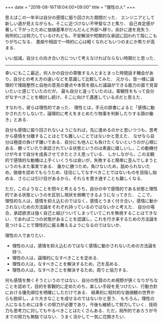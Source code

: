 +++
date = "2018-08-16T18:04:00+09:00"
title = "理性の人"
+++


思えばこの一年半は自分の感情に振り回された期間だった．
エンジニアとして新しい道が見えながらも，そこに近づけない不甲斐なさと焦り．
自己肯定感が著しく下がったために価値基準がだんだんと外部へ移り，余計に道を見失う．
局所的には努力しているけれども，不安解消や短期的な承認に囚われて殻にこもりがちになる．
愚痴や相談で一時的に心は軽くなれどもいつのまにか焦りが高まる．

いい加減，自分との向き合い方について考えなければならない時期だと思った．

---

幸いにもここ最近，何人かの自分の尊敬する人とまとまった時間話す機会があり，自分との考え方の違いなどを意識して比較してみた．
元から，皆一様に論理的で理路整然と自他の意見の要点や本質を掴んだ議論ができる能力の面で見習いたいと感じていたのだが，
最も自分と違っていたのは，客観性をもって自分がなすべきことを検討し続け，そこに向けて邁進している点だと思えた．

すなわち，彼らは理性的であった．
理性とは，手元の辞書によると「感情に動かされたりしないで，論理的に考えをまとめたり物事を判断したりする頭の働き」とある．

自分も感情に振り回されないようになれば，先に進めるのかと思いつつも，思考から感情を分離することはとても難しいことではないかと思えた．
なぜなら自分は極度の負けず嫌いである．自分にも他人にも負けたくないというのが心根にある．勝っていたり承認されている状態というのは素直に嬉しいし，この動機付けが今まで自分を成長させてきたとさえ思っている．
しかしながら，この主観的で感情的な動機は上手くいくうちは良いが，失敗すると簡単に歪んでしまうというのもまた事実である．
誰かに勝つため，負けないため，舐められないため，価値を認めてもらうため．往往にしてなすべきことではないものを目指し始める．さらには引け目があるから，それらを貫き通すことも難しくなる．

ただ，このようなことを悶々と考えるうち，自分の中で感情的である状態と理性的である状態というのを区別し現状を俯瞰できるようになってきた．
ここで，理性的な人は，感情を抑え込むのではなく，感情とうまく付き合い，感情に動かされないための方法論をそれぞれ持っているのではないかと考えた．
自分の場合，承認欲求は強く自己と結びついてしまっていてこれを無視することはできない．であれば二つの状態があることを認識し，これを行き来するための方法論を見つけることで理性的に振る舞えるようになるのではないか．

理性の人でありたい．

- 理性の人は，感情を抑え込むのではなく感情に動かされないための方法論を持つ．
- 理性の人は，論理的になすべきことを定める．
- 理性の人は，なすべきことを解決するため，己を高める．
- 理性の人は，なすべきことを解決するため，周りと協力する．

何も感情を無くそうというのではない．自分の性質のため視野が狭くなりがちなことを認めて，目的を客観的に定めたのち，楽しい手段を見つけたい．行動方針における優先順位を明確にしただけである．
結果的に相対的な価値観の世界からも脱却し，より大きなことを成せるのではないかと思う．
もちろん，理性の人になるためには多くの努力が必要であり，今後も継続して努力していく．技術力も思考力に対してもやるべきことはたくさんある．ただ，局所的であろうが今までの努力も無駄ではない．うまく活かして一気に花開きたい．

